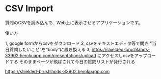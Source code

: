 # CSV Import

質問のCSVを読み込んで、Web上に表示させるアプリケーションです。

使い方

1, google formからcsvをダウンロード
2, csvをテキストエディタ等で開き
"当日質問したいこと"を”body”に置き換える
3,  https://shielded-brushlands-33902.herokuapp.com/presentations/upload
にアクセスしcsvをアップロードする
そのままページが飛ばされて今日の質問リストが発行される

https://shielded-brushlands-33902.herokuapp.com
